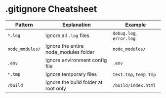 # .gitignore Cheatsheet

| Pattern      | Explanation                          | Example               |
|--------------|--------------------------------------|------------------------|
| `*.log`      | Ignore all `.log` files              | `debug.log`, `error.log` |
| `node_modules/` | Ignore the entire node_modules folder | `node_modules/`       |
| `.env`       | Ignore environment config file       | `.env`                 |
| `*.tmp`      | Ignore temporary files               | `test.tmp`, `temp.tmp` |
| `/build`     | Ignore the build folder at root only | `/build/index.html`   |

